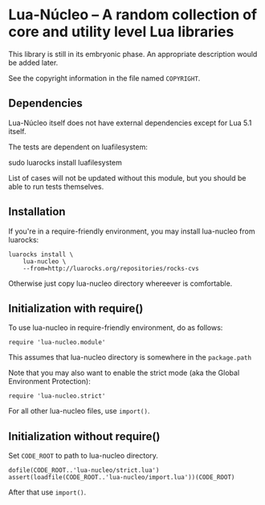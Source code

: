 Lua-Núcleo – A random collection of core and utility level Lua libraries
========================================================================

This library is still in its embryonic phase.
An appropriate description would be added later.

See the copyright information in the file named `COPYRIGHT`.

Dependencies
------------

Lua-Núcleo itself does not have external dependencies
except for Lua 5.1 itself.

The tests are dependent on luafilesystem:

  sudo luarocks install luafilesystem

List of cases will not be updated without this module,
but you should be able to run tests themselves.

Installation
------------

If you're in a require-friendly environment, you may install lua-nucleo
from luarocks:

    luarocks install \
        lua-nucleo \
        --from=http://luarocks.org/repositories/rocks-cvs

Otherwise just copy lua-nucleo directory whereever is comfortable.

Initialization with require()
-----------------------------

To use lua-nucleo in require-friendly environment, do as follows:

    require 'lua-nucleo.module'

This assumes that lua-nucleo directory is somewhere in the `package.path`

Note that you may also want to enable the strict mode
(aka the Global Environment Protection):

    require 'lua-nucleo.strict'

For all other lua-nucleo files, use `import()`.

Initialization without require()
--------------------------------

Set `CODE_ROOT` to path to lua-nucleo directory.

    dofile(CODE_ROOT..'lua-nucleo/strict.lua')
    assert(loadfile(CODE_ROOT..'lua-nucleo/import.lua'))(CODE_ROOT)

After that use `import()`.

